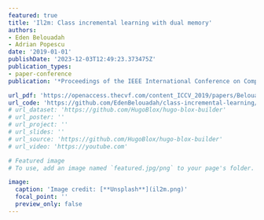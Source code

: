 ```yaml
---
featured: true
title: 'Il2m: Class incremental learning with dual memory'
authors:
- Eden Belouadah
- Adrian Popescu
date: '2019-01-01'
publishDate: '2023-12-03T12:49:23.373475Z'
publication_types:
- paper-conference
publication: '*Proceedings of the IEEE International Conference on Computer Vision*'

url_pdf: 'https://openaccess.thecvf.com/content_ICCV_2019/papers/Belouadah_IL2M_Class_Incremental_Learning_With_Dual_Memory_ICCV_2019_paper.pdf'
url_code: 'https://github.com/EdenBelouadah/class-incremental-learning/tree/master/il2m'
# url_dataset: 'https://github.com/HugoBlox/hugo-blox-builder'
# url_poster: ''
# url_project: ''
# url_slides: ''
# url_source: 'https://github.com/HugoBlox/hugo-blox-builder'
# url_video: 'https://youtube.com'

# Featured image
# To use, add an image named `featured.jpg/png` to your page's folder.

image:
  caption: 'Image credit: [**Unsplash**](il2m.png)'
  focal_point: ''
  preview_only: false
---
```

